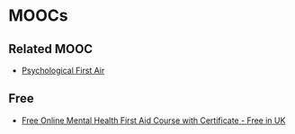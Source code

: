 # MOOCs

## Related MOOC
- [Psychological First Air](https://www.coursera.org/learn/psychological-first-aid)

## Free
- [Free Online Mental Health First Aid Course with Certificate - Free in UK](https://freecoursesinengland.co.uk/mental-health-first-aid-mental-health-advocacy-in-the-workplace/)